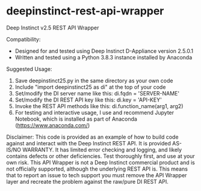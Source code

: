 # deepinstinct-rest-api-wrapper

Deep Instinct v2.5 REST API Wrapper

Compatibility:
* Designed for and tested using Deep Instinct D-Appliance version 2.5.0.1
* Written and tested using a Python 3.8.3 instance installed by Anaconda

Suggested Usage:
1. Save deepinstinct25.py in the same directory as your own code
2. Include "import deepinstinct25 as di" at the top of your code
3. Set/modify the DI server name like this: di.fqdn = 'SERVER-NAME'
4. Set/modify the DI REST API key like this: di.key = 'API-KEY'
5. Invoke the REST API methods like this:  di.function_name(arg1, arg2)
6. For testing and interactive usage, I use and recommend Jupyter Notebook, which is installed as part of Anaconda (https://www.anaconda.com/)

Disclaimer:
This code is provided as an example of how to build code against and interact with the Deep Instinct REST API. It is provided AS-IS/NO WARRANTY. It has limited error checking and logging, and likely contains defects or other deficiencies. Test thoroughly first, and use at your own risk. This API Wrapper is not a Deep Instinct commercial product and is not officially supported, although the underlying REST API is. This means that to report an issue to tech support you must remove the API Wrapper layer and recreate the problem against the raw/pure DI REST API.
